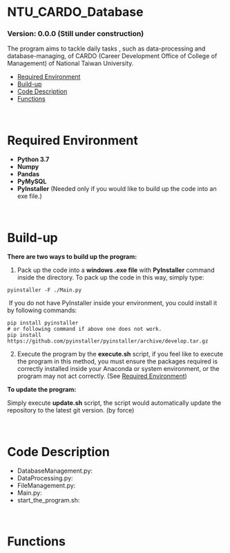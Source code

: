 # NTU_CARDO_Database

###  **Version**: 0.0.0 **(Still under construction)**

The program aims to tackle daily tasks , such as data-processing and database-managing, of CARDO (Career Development Office of College of Management) of National Taiwan University. 

* [Required Environment](#required-environment)
* [Build-up](#build-up)
* [Code Description](#code-description)
* [Functions](#functions)

<br>

# Required Environment
* **Python 3.7**
* **Numpy**
* **Pandas**
* **PyMySQL**
* **PyInstaller** (Needed only if you would like to build up the code into an exe file.)

<br>

# Build-up

**There are two ways to build up the program:**

1. Pack up the code into a **windows .exe file** with **PyInstaller** command inside the directory. To pack up the code in this way, simply type:

```shell
pyinstaller -F ./Main.py
```

​	If you do not have PyInstaller inside your environment, you could install it by following commands:

```shell
pip install pyinstaller
# or following command if above one does not work.
pip install https://github.com/pyinstaller/pyinstaller/archive/develop.tar.gz
```

2. Execute the program by the **execute.sh** script, if you feel like to execute the program in this method, you must ensure the packages required is correctly installed inside your Anaconda or system environment, or the program may not act correctly. (See [Required Environment](#required-environment]))

**To update the program:**

  Simply execute **update.sh** script, the script would automatically update the repository to the latest git version. (by force)

<br>

# Code Description

* DatabaseManagement.py:
* DataProcessing.py:
* FileManagement.py:
* Main.py:
* start_the_program.sh:

<br>

# Functions



